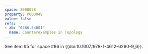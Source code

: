 ```yaml
---
space: S000078
property: P000049
value: false
refs:
- zb: "0386.54001"
  name: Counterexamples in Topology
---
```


See item #5 for space #86 in {{doi:10.1007/978-1-4612-6290-9_6}}.
